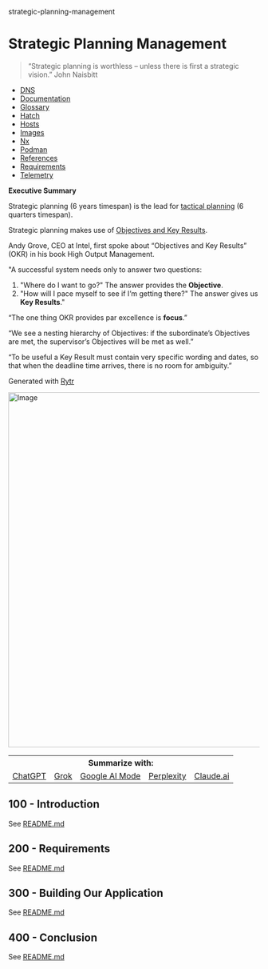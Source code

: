 strategic-planning-management
# Strategic Planning Management

> “Strategic planning is worthless – unless there is first a strategic vision.” John Naisbitt

- [DNS](./DNS.md)
- [Documentation](./DOCUMENTATION.md)
- [Glossary](./GLOSSARY.md)
- [Hatch](./HATCH.md)
- [Hosts](./HOSTS.md)
- [Images](./IMAGES.md)
- [Nx](./NX.md)
- [Podman](./PODMAN.md)
- [References](./REFERENCES.md)
- [Requirements](./REQUIREMENTS.md)
- [Telemetry](./TELEMETRY.md)

**Executive Summary**

Strategic planning (6 years timespan) is the lead for [tactical planning](https://github.com/vanHeemstraSystems/tactical-planning-management) (6 quarters timespan).

Strategic planning makes use of [Objectives and Key Results](https://github.com/joelparkerhenderson/objectives-and-key-results).

Andy Grove, CEO at Intel, first spoke about “Objectives and Key Results” (OKR) in his book High Output Management.

"A successful system needs only to answer two questions: 

1) "Where do I want to go?" The answer provides the **Objective**.
2) "How will I pace myself to see if I’m getting there?" The answer gives us **Key Results**."

“The one thing OKR provides par excellence is **focus**.”

“We see a nesting hierarchy of Objectives: if the subordinate’s Objectives are met, the supervisor’s Objectives will be met as well.”

“To be useful a Key Result must contain very specific wording and dates, so that when the deadline time arrives, there is no room for ambiguity.”

Generated with [Rytr](https://app.rytr.me)

<img width="1262" height="710" alt="Image" src="https://github.com/user-attachments/assets/50c62669-2a8e-498f-9b42-b80a8aeb64b3" />

<table>
<th colspan="5">Summarize with:</th><tr/> 
<td><a href="https://chat.openai.com/?q=please+read+and+summarize+the+content+from+this+url+https://github.com/vanHeemstraSystems/strategic-planning-management/">ChatGPT</a></td>
<td><a href="https://x.com/i/grok?text=please+read+and+summarize+the+content+from+this+url+https://github.com/vanHeemstraSystems/strategic-planning-management/">Grok</a></td>
<td><a href="https://www.google.com/search?udm=50&aep=11&q=please+read+and+summarize+the+content+from+this+url+https://github.com/vanHeemstraSystems/strategic-planning-management/">Google AI Mode</a></td>
<td><a href="https://www.perplexity.ai/search/new?q=please+read+and+summarize+the+content+from+this+url+https://github.com/vanHeemstraSystems/strategic-planning-management/">Perplexity</a></td>
<td><a href="https://claude.ai/new?q=please+read+and+summarize+the+content+from+this+url+https://github.com/vanHeemstraSystems/strategic-planning-management/">Claude.ai</a></td>  
</table>

## 100 - Introduction

See [README.md](./100/README.md)

## 200 - Requirements

See [README.md](./200/README.md)

## 300 - Building Our Application

See [README.md](./300/README.md)

## 400 - Conclusion

See [README.md](./400/README.md)
